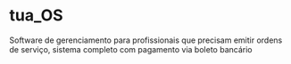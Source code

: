 # tua_OS
Software de gerenciamento para profissionais que precisam emitir ordens de serviço, sistema completo com pagamento via boleto bancário
